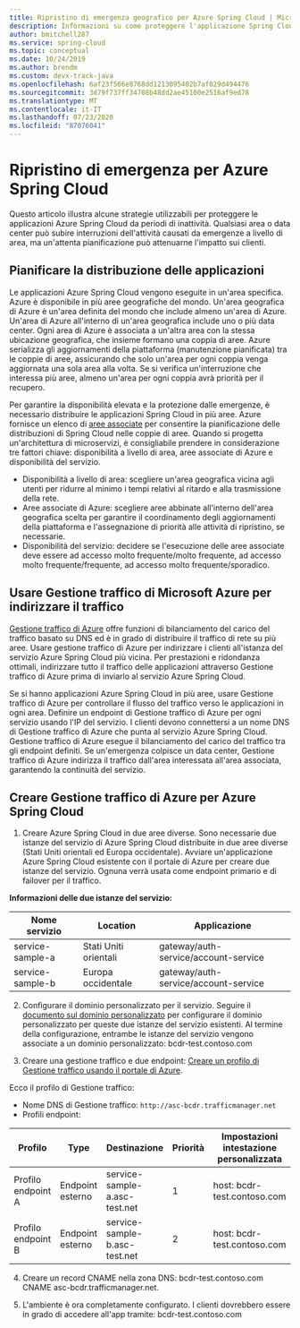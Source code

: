```yaml
---
title: Ripristino di emergenza geografico per Azure Spring Cloud | Microsoft Docs
description: Informazioni su come proteggere l'applicazione Spring Cloud da interruzioni a livello di area
author: bmitchell287
ms.service: spring-cloud
ms.topic: conceptual
ms.date: 10/24/2019
ms.author: brendm
ms.custom: devx-track-java
ms.openlocfilehash: 6af23f566e8768dd1213095402b7af029d494476
ms.sourcegitcommit: 3d79f737ff34708b48dd2ae45100e2516af9ed78
ms.translationtype: MT
ms.contentlocale: it-IT
ms.lasthandoff: 07/23/2020
ms.locfileid: "87076041"
---
```

# <a name="azure-spring-cloud-disaster-recovery"></a>Ripristino di emergenza per Azure Spring Cloud

Questo articolo illustra alcune strategie utilizzabili per proteggere le applicazioni Azure Spring Cloud da periodi di inattività.  Qualsiasi area o data center può subire interruzioni dell'attività causati da emergenze a livello di area, ma un'attenta pianificazione può attenuarne l'impatto sui clienti.

## <a name="plan-your-application-deployment"></a>Pianificare la distribuzione delle applicazioni

Le applicazioni Azure Spring Cloud vengono eseguite in un'area specifica.  Azure è disponibile in più aree geografiche del mondo. Un'area geografica di Azure è un'area definita del mondo che include almeno un'area di Azure. Un'area di Azure all'interno di un'area geografica include uno o più data center.  Ogni area di Azure è associata a un'altra area con la stessa ubicazione geografica, che insieme formano una coppia di aree. Azure serializza gli aggiornamenti della piattaforma (manutenzione pianificata) tra le coppie di aree, assicurando che solo un'area per ogni coppia venga aggiornata una sola area alla volta. Se si verifica un'interruzione che interessa più aree, almeno un'area per ogni coppia avrà priorità per il recupero.

Per garantire la disponibilità elevata e la protezione dalle emergenze, è necessario distribuire le applicazioni Spring Cloud in più aree.  Azure fornisce un elenco di [aree associate](../best-practices-availability-paired-regions.md) per consentire la pianificazione delle distribuzioni di Spring Cloud nelle coppie di aree.  Quando si progetta un'architettura di microservizi, è consigliabile prendere in considerazione tre fattori chiave: disponibilità a livello di area, aree associate di Azure e disponibilità del servizio.

*  Disponibilità a livello di area:  scegliere un'area geografica vicina agli utenti per ridurre al minimo i tempi relativi al ritardo e alla trasmissione della rete.
*  Aree associate di Azure:  scegliere aree abbinate all'interno dell'area geografica scelta per garantire il coordinamento degli aggiornamenti della piattaforma e l'assegnazione di priorità alle attività di ripristino, se necessarie.
*  Disponibilità del servizio:   decidere se l'esecuzione delle aree associate deve essere ad accesso molto frequente/molto frequente, ad accesso molto frequente/frequente, ad accesso molto frequente/sporadico.

## <a name="use-azure-traffic-manager-to-route-traffic"></a>Usare Gestione traffico di Microsoft Azure per indirizzare il traffico

[Gestione traffico di Azure](../traffic-manager/traffic-manager-overview.md) offre funzioni di bilanciamento del carico del traffico basato su DNS ed è in grado di distribuire il traffico di rete su più aree.  Usare gestione traffico di Azure per indirizzare i clienti all'istanza del servizio Azure Spring Cloud più vicina.  Per prestazioni e ridondanza ottimali, indirizzare tutto il traffico delle applicazioni attraverso Gestione traffico di Azure prima di inviarlo al servizio Azure Spring Cloud.

Se si hanno applicazioni Azure Spring Cloud in più aree, usare Gestione traffico di Azure per controllare il flusso del traffico verso le applicazioni in ogni area.  Definire un endpoint di Gestione traffico di Azure per ogni servizio usando l'IP del servizio. I clienti devono connettersi a un nome DNS di Gestione traffico di Azure che punta al servizio Azure Spring Cloud.  Gestione traffico di Azure esegue il bilanciamento del carico del traffico tra gli endpoint definiti.  Se un'emergenza colpisce un data center, Gestione traffico di Azure indirizza il traffico dall'area interessata all'area associata, garantendo la continuità del servizio.

## <a name="create-azure-traffic-manager-for-azure-spring-cloud"></a>Creare Gestione traffico di Azure per Azure Spring Cloud

1. Creare Azure Spring Cloud in due aree diverse.
Sono necessarie due istanze del servizio di Azure Spring Cloud distribuite in due aree diverse (Stati Uniti orientali ed Europa occidentale). Avviare un'applicazione Azure Spring Cloud esistente con il portale di Azure per creare due istanze del servizio. Ognuna verrà usata come endpoint primario e di failover per il traffico. 

**Informazioni delle due istanze del servizio:**

| Nome servizio | Location | Applicazione |
|--|--|--|
| service-sample-a | Stati Uniti orientali | gateway/auth-service/account-service |
| service-sample-b | Europa occidentale | gateway/auth-service/account-service |

2. Configurare il dominio personalizzato per il servizio. Seguire il [documento sul dominio personalizzato](spring-cloud-tutorial-custom-domain.md) per configurare il dominio personalizzato per queste due istanze del servizio esistenti. Al termine della configurazione, entrambe le istanze del servizio vengono associate a un dominio personalizzato: bcdr-test.contoso.com

3. Creare una gestione traffico e due endpoint: [Creare un profilo di Gestione traffico usando il portale di Azure](https://docs.microsoft.com/azure/traffic-manager/quickstart-create-traffic-manager-profile).

Ecco il profilo di Gestione traffico:
* Nome DNS di Gestione traffico: `http://asc-bcdr.trafficmanager.net`
* Profili endpoint: 

| Profilo | Type | Destinazione | Priorità | Impostazioni intestazione personalizzata |
|--|--|--|--|--|
| Profilo endpoint A | Endpoint esterno | service-sample-a.asc-test.net | 1 | host: bcdr-test.contoso.com |
| Profilo endpoint B | Endpoint esterno | service-sample-b.asc-test.net | 2 | host: bcdr-test.contoso.com |

4. Creare un record CNAME nella zona DNS: bcdr-test.contoso.com CNAME asc-bcdr.trafficmanager.net. 

5. L'ambiente è ora completamente configurato. I clienti dovrebbero essere in grado di accedere all'app tramite: bcdr-test.contoso.com